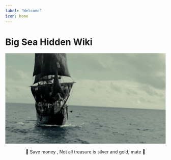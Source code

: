```yaml
---
label: "Welcome"
icon: home
---
```


# Big Sea Hidden Wiki

![](https://github.com/vibestepler/bigsea/blob/b465db5f6fcfe66685de8b73cbcae1c9135c3d58/static/ship.gif)

<center><span class="no-link inline-flex items-center justify-center font-medium leading-none whitespace-nowrap text-gray-600 bg-white border border-gray-300 dark:text-dark-350 dark:border-dark-450 dark:bg-dark-450 h-6 px-2 text-xs rounded-md"><span class="docs-emoji mr-2">🍾 </span><span>Save money , Not all treasure is silver and gold, mate <span class="docs-emoji">🥂</span></span></span></center>
